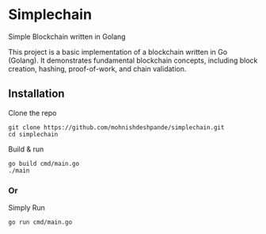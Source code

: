 # Simplechain

Simple Blockchain written in Golang

This project is a basic implementation of a blockchain written in Go (Golang). It demonstrates fundamental blockchain concepts, including block creation, hashing, proof-of-work, and chain validation.

## Installation
Clone the repo
```
git clone https://github.com/mohnishdeshpande/simplechain.git
cd simplechain
```
Build & run
```
go build cmd/main.go
./main
```
### Or
Simply Run
```
go run cmd/main.go
```